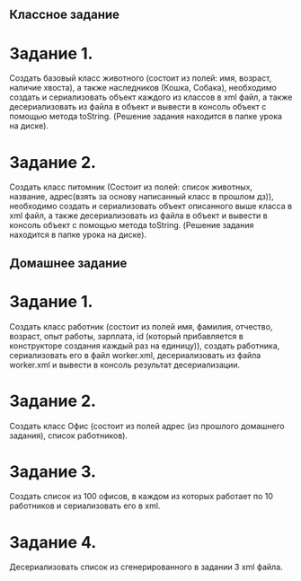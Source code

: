 ## Классное задание
# Задание 1.
Создать базовый класс животного (состоит из полей: имя, возраст, наличие хвоста), а также наследников (Кошка, Собака), необходимо создать и сериализовать объект каждого из классов в xml файл, а также десериализовать из файла в объект и вывести в консоль объект с помощью метода toString.
(Решение задания находится в папке урока на диске).
# Задание 2.
Создать класс питомник (Состоит из полей: список животных, название, адрес(взять за основу написанный класс в прошлом дз)), необходимо создать и сериализовать объект описанного выше класса в xml файл, а также десериализовать из файла в объект и вывести в консоль объект с помощью метода toString.
(Решение задания находится в папке урока на диске).

## Домашнее задание
# Задание 1.
Создать класс работник (состоит из полей имя, фамилия, отчество, возраст, опыт работы, зарплата, id (который прибавляется в конструкторе создания каждый раз на единицу)), создать работника, сериализовать его в файл worker.xml, десериализовать из файла worker.xml и вывести в консоль результат десериализации.
# Задание 2.
Создать класс Офис (состоит из полей адрес (из прошлого домашнего задания), список работников).
# Задание 3.
Создать список из 100 офисов, в каждом из которых работает по 10 работников и сериализовать его в xml.
# Задание 4.
Десериализовать список из сгенерированного в задании 3 xml файла.
